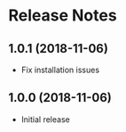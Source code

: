 # Release Notes

## 1.0.1 (2018-11-06)

* Fix installation issues

## 1.0.0 (2018-11-06)

* Initial release
